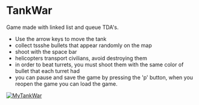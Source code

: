 # TankWar
Game made with linked list and queue TDA's.
* Use the arrow keys to move the tank
* collect tssshe bullets that appear randomly on the map
* shoot with the space bar
* helicopters transport civilians, avoid destroying them
* in order to beat turrets, you must shoot them with the same color of bullet that each turret had 
* you can pause and save the game by pressing the 'p' button, when you reopen the game you can load the game.

[![MyTankWar](http://img.youtube.com/vi/Wg2t53X1DLE/0.jpg)](http://www.youtube.com/watch?v=Wg2t53X1DLE "MyTankWar - Click to Watch!")
